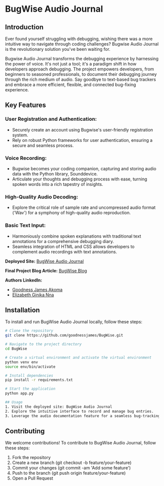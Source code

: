 # BugWise Audio Journal
## Introduction
Ever found yourself struggling with debugging, wishing there was a more intuitive way to navigate through coding challenges? Bugwise Audio Journal is the revolutionary solution you've been waiting for.

Bugwise Audio Journal transforms the debugging experience by harnessing the power of voice. It's not just a tool; it's a paradigm shift in how developers approach debugging. The project empowers developers, from beginners to seasoned professionals, to document their debugging journey through the rich medium of audio. Say goodbye to text-based bug trackers and embrace a more efficient, flexible, and connected bug-fixing experience.

## Key Features
### User Registration and Authentication:
  - Securely create an account using Bugwise's user-friendly registration system.
  - Rely on robust Python frameworks for user authentication, ensuring a secure and seamless process.

### Voice Recording:
  - Bugwise becomes your coding companion, capturing and storing audio data with the Python library, Sounddevice.
  - Articulate your thoughts and debugging process with ease, turning spoken words into a rich tapestry of insights.

### High-Quality Audio Decoding:
  - Explore the critical role of sample rate and uncompressed audio format ('Wav') for a symphony of high-quality audio reproduction.

### Basic Text Input:
  - Harmoniously combine spoken explanations with traditional text annotations for a comprehensive debugging diary.
  - Seamless integration of HTML and CSS allows developers to complement audio recordings with text annotations.

**Deployed Site:** [BugWise Audio Journal](https://bugwise.pythonanywhere.com/home)

**Final Project Blog Article:** [BugWise Blog](https://link-to-final-blog-article.com)

**Authors LinkedIn:**
  - [Goodness James Akoma](https://www.linkedin.com/goodness-akoma)
  - [Elizabeth Ginika Nna](https://www.linkedin.com/in/ginika-elizabeth-nna-b17573117/)

## Installation
To install and run BugWise Audio Journal locally, follow these steps:

```bash
# Clone the repository
git clone https://github.com/goodnessjames/BugWise.git

# Navigate to the project directory
cd BugWise

# Create a virtual environment and activate the virtual environment
python venv env
source env/bin/activate

# Install dependencies
pip install -r requirements.txt

# Start the application
python app.py

## Usage
1. Visit the deployed site: BugWise Audio Journal
2. Explore the intuitive interface to record and manage bug entries.
3. Leverage the audio documentation feature for a seamless bug-tracking experience.
```

## Contributing
We welcome contributions! To contribute to BugWise Audio Journal, follow these steps:

1. Fork the repository
2. Create a new branch (git checkout -b feature/your-feature)
3. Commit your changes (git commit -am 'Add some feature')
4. Push to the branch (git push origin feature/your-feature)
5. Open a Pull Request
